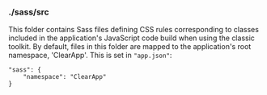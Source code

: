 ### ./sass/src

This folder contains Sass files defining CSS rules corresponding to classes
included in the application's JavaScript code build when using the classic toolkit.
By default, files in this folder are mapped to the application's root namespace, 'ClearApp'.
This is set in `"app.json"`:

    "sass": {
        "namespace": "ClearApp"
    }